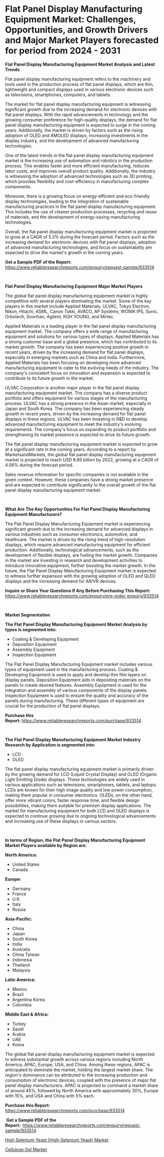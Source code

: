 <p><h1>Flat Panel Display Manufacturing Equipment Market: Challenges, Opportunities, and Growth Drivers and Major Market Players forecasted for period from 2024 - 2031</h1></p><p><strong>Flat Panel Display Manufacturing Equipment Market Analysis and Latest Trends</strong></p>
<p><p>Flat panel display manufacturing equipment refers to the machinery and tools used in the production process of flat panel displays, which are thin, lightweight and compact displays used in various electronic devices such as televisions, smartphones, computers, and tablets.</p><p>The market for flat panel display manufacturing equipment is witnessing significant growth due to the increasing demand for electronic devices with flat panel displays. With the rapid advancements in technology and the growing consumer preference for high-quality displays, the demand for flat panel display manufacturing equipment is expected to surge in the coming years. Additionally, the market is driven by factors such as the rising adoption of OLED and AMOLED displays, increasing investments in the display industry, and the development of advanced manufacturing technologies.</p><p>One of the latest trends in the flat panel display manufacturing equipment market is the increasing use of automation and robotics in the production process. This enables faster and more efficient manufacturing, reduces labor costs, and improves overall product quality. Additionally, the industry is witnessing the adoption of advanced technologies such as 3D printing, which provides flexibility and cost-efficiency in manufacturing complex components.</p><p>Moreover, there is a growing focus on energy-efficient and eco-friendly display technologies, leading to the integration of sustainable manufacturing practices in the flat panel display manufacturing equipment. This includes the use of cleaner production processes, recycling and reuse of materials, and the development of energy-saving manufacturing technologies.</p><p>Overall, the flat panel display manufacturing equipment market is projected to grow at a CAGR of 5.3% during the forecast period. Factors such as the increasing demand for electronic devices with flat panel displays, adoption of advanced manufacturing technologies, and focus on sustainability are expected to drive the market's growth in the coming years.</p></p>
<p><strong>Get a Sample PDF of the Report:&nbsp;</strong> <a href="https://www.reliableresearchreports.com/enquiry/request-sample/933514">https://www.reliableresearchreports.com/enquiry/request-sample/933514</a></p>
<p>&nbsp;</p>
<p><strong>Flat Panel Display Manufacturing Equipment Major Market Players</strong></p>
<p><p>The global flat panel display manufacturing equipment market is highly competitive with several players dominating the market. Some of the key players in this market include Applied Materials, ULVAC, Tokyo Electron, Nikon, Hitachi, ASML, Canon Tokki, AVACO, AP Systems, WONIK IPS, Sunic, Orbotech, Soonhan, Agilent, KOH YOUNG, and Mirtec.</p><p>Applied Materials is a leading player in the flat panel display manufacturing equipment market. The company offers a wide range of manufacturing equipment and solutions for various types of displays. Applied Materials has a strong customer base and a global presence, which has contributed to its market growth. The company has been experiencing positive growth in recent years, driven by the increasing demand for flat panel displays, especially in emerging markets such as China and India. Furthermore, Applied Materials has been focusing on developing more advanced manufacturing equipment to cater to the evolving needs of the industry. The company's consistent focus on innovation and expansion is expected to contribute to its future growth in the market.</p><p>ULVAC Corporation is another major player in the flat panel display manufacturing equipment market. The company has a diverse product portfolio and offers equipment for various stages of the manufacturing process. ULVAC has a strong presence in the Asian market, especially in Japan and South Korea. The company has been experiencing steady growth in recent years, driven by the increasing demand for flat panel displays in these regions. ULVAC has been investing in R&D to develop advanced manufacturing equipment to meet the industry's evolving requirements. The company's focus on expanding its product portfolio and strengthening its market presence is expected to drive its future growth.</p><p>The flat panel display manufacturing equipment market is expected to grow at a significant rate in the coming years. According to a report by MarketsandMarkets, the global flat panel display manufacturing equipment market is projected to reach USD 8.85 billion by 2022, growing at a CAGR of 4.06% during the forecast period.</p><p>Sales revenue information for specific companies is not available in the given context. However, these companies have a strong market presence and are expected to contribute significantly to the overall growth of the flat panel display manufacturing equipment market.</p></p>
<p>&nbsp;</p>
<p><strong>What Are The Key Opportunities For Flat Panel Display Manufacturing Equipment Manufacturers?</strong></p>
<p><p>The Flat Panel Display Manufacturing Equipment market is experiencing significant growth due to the increasing demand for advanced displays in various industries such as consumer electronics, automotive, and healthcare. The market is driven by the rising trend of high-resolution displays, which require advanced manufacturing equipment for efficient production. Additionally, technological advancements, such as the development of flexible displays, are fueling the market growth. Companies in the market are investing in research and development activities to introduce innovative equipment, further boosting the market growth. In the future, the Flat Panel Display Manufacturing Equipment market is expected to witness further expansion with the growing adoption of OLED and QLED displays and the increasing demand for AR/VR devices.</p></p>
<p><strong>Inquire or Share Your Questions If Any Before Purchasing This Report:</strong> <a href="https://www.reliableresearchreports.com/enquiry/pre-order-enquiry/933514">https://www.reliableresearchreports.com/enquiry/pre-order-enquiry/933514</a></p>
<p>&nbsp;</p>
<p><strong>Market Segmentation</strong></p>
<p><strong>The Flat Panel Display Manufacturing Equipment Market Analysis by types is segmented into:</strong></p>
<p><ul><li>Coating & Developing Equipment</li><li>Deposition Equipment</li><li>Assembly Equipment</li><li>Inspection Equipment</li></ul></p>
<p><p>The Flat Panel Display Manufacturing Equipment market includes various types of equipment used in the manufacturing process. Coating & Developing Equipment is used to apply and develop thin film layers on display panels. Deposition Equipment aids in depositing materials on the panels to create desired features. Assembly Equipment is used for the integration and assembly of various components of the display panels. Inspection Equipment is used to ensure the quality and accuracy of the panels during manufacturing. These different types of equipment are crucial for the production of flat panel displays.</p></p>
<p><strong>Purchase this Report:&nbsp;</strong><a href="https://www.reliableresearchreports.com/purchase/933514">https://www.reliableresearchreports.com/purchase/933514</a></p>
<p>&nbsp;</p>
<p><strong>The Flat Panel Display Manufacturing Equipment Market Industry Research by Application is segmented into:</strong></p>
<p><ul><li>LCD</li><li>OLED</li></ul></p>
<p><p>The flat panel display manufacturing equipment market is primarily driven by the growing demand for LCD (Liquid Crystal Display) and OLED (Organic Light Emitting Diode) displays. These technologies are widely used in various applications such as televisions, smartphones, tablets, and laptops. LCDs are known for their high image quality and low power consumption, making them popular in consumer electronics. OLEDs, on the other hand, offer more vibrant colors, faster response time, and flexible design possibilities, making them suitable for premium display applications. The market for manufacturing equipment for both LCD and OLED displays is expected to continue growing due to ongoing technological advancements and increasing use of these displays in various sectors.</p></p>
<p>&nbsp;</p>
<p><strong>In terms of Region, the Flat Panel Display Manufacturing Equipment Market Players available by Region are:</strong></p>
<p>
    <p> <strong> North America: </strong>
        <ul>
            <li>United States</li>
            <li>Canada</li>
        </ul>
        </p> 
    <p> <strong> Europe: </strong>
        <ul>
            <li>Germany</li>
            <li>France</li>
            <li>U.K.</li>
            <li>Italy</li>
            <li>Russia</li>
        </ul>
        </p> 
    <p> <strong> Asia-Pacific: </strong>
        <ul>
            <li>China</li>
            <li>Japan</li>
            <li>South Korea</li>
            <li>India</li>
            <li>Australia</li>
            <li>China Taiwan</li>
            <li>Indonesia</li>
            <li>Thailand</li>
            <li>Malaysia</li>
        </ul>
        </p> 
    <p> <strong> Latin America: </strong>
        <ul>
            <li>Mexico</li>
            <li>Brazil</li>
            <li>Argentina Korea</li>
            <li>Colombia</li>
        </ul>
        </p> 
    <p> <strong> Middle East & Africa: </strong>
        <ul>
            <li>Turkey</li>
            <li>Saudi</li>
            <li>Arabia</li>
            <li>UAE</li>
            <li>Korea</li>
        </ul>
    </p>
    </p>
<p><p>The global flat panel display manufacturing equipment market is expected to witness substantial growth across various regions including North America, APAC, Europe, USA, and China. Among these regions, APAC is anticipated to dominate the market, holding the largest market share. The region's dominance can be attributed to the increasing production and consumption of electronic devices, coupled with the presence of major flat panel display manufacturers. APAC is projected to command a market share of around 45%, followed by North America with approximately 30%, Europe with 15%, and USA and China with 5% each.</p></p>
<p><strong>Purchase this Report: </strong><a href="https://www.reliableresearchreports.com/purchase/933514">https://www.reliableresearchreports.com/purchase/933514</a></p>
<p>&nbsp;<strong>Get a Sample PDF of the Report:&nbsp;&nbsp;</strong><a href="https://www.reliableresearchreports.com/enquiry/request-sample/933514">https://www.reliableresearchreports.com/enquiry/request-sample/933514</a></p>
<p><strong></strong></p>
<p><p><a href="https://medium.com/@lorilarson1929/high-selenium-yeast-high-selenium-yeast-market-size-reveals-the-best-marketing-channels-in-global-74f8d4951309">High Selenium Yeast (High-Selenium Yeast) Market</a></p><p><a href="https://medium.com/@cynthiajohnson755/cellulose-gel-market-trends-and-market-analysis-forecasted-for-period-2024-2031-a2df04e42099">Cellulose Gel Market</a></p></p>
